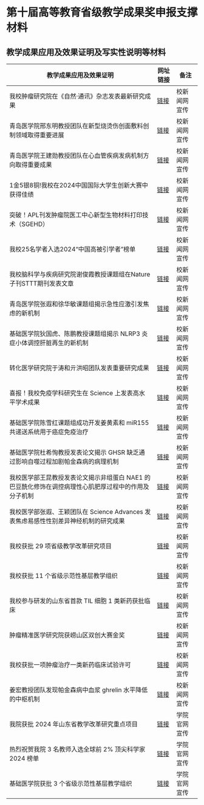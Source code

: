 # 第十届高等教育省级教学成果奖申报支撑材料
## 教学成果应用及效果证明及写实性说明等材料
| 教学成果应用及效果证明 | 网址链接 | 备注 |
| --- | --- | --- |
| 我校肿瘤研究院在《自然·通讯》杂志发表最新研究成果 | [链接](https://www.qdu.edu.cn/info/1041/21405.htm) | 校新闻网宣传 |
| 青岛医学院邢东明教授团队在新型烧烫伤创面敷料创制领域取得重要进展 | [链接](https://www.qdu.edu.cn/info/1041/20715.htm) | 校新闻网宣传 |
| 青岛医学院王建勋教授团队在心血管疾病发病机制方向取得重要成果 | [链接](https://www.qdu.edu.cn/info/1041/20711.htm) | 校新闻网宣传 |
| 1金5银8铜!我校在2024中国国际大学生创新大赛中获得佳绩 | [链接](https://www.qdu.edu.cn/info/1041/20654.htm) | 校新闻网宣传 |
| 突破！APL刊发肿瘤院医工中心新型生物材料打印技术（SGEHD） | [链接](https://www.qdu.edu.cn/info/1041/20583.htm) | 校新闻网宣传 |
| 我校25名学者入选2024“中国高被引学者”榜单 | [链接](https://www.qdu.edu.cn/info/1041/20568.htm) | 校新闻网宣传 |
| 我校脑科学与疾病研究院谢俊霞教授课题组在Nature子刊STTT期刊发表文章 | [链接](https://www.qdu.edu.cn/info/1041/20345.htm) | 校新闻网宣传 |
| 青岛医学院张遐和徐华敏课题组揭示急性应激引发焦虑的新机制 | [链接](https://www.qdu.edu.cn/info/1041/20339.htm) | 校新闻网宣传 |
| 基础医学院狄国虎、陈鹏教授课题组揭示 NLRP3 炎症小体调控肝脏再生的新机制 | [链接](https://www.qdu.edu.cn/info/1041/20235.htm) | 校新闻网宣传 |
| 转化医学研究院于涛和亓洪昭团队发表重要研究成果 | [链接](https://www.qdu.edu.cn/info/1041/20174.htm) | 校新闻网宣传 |
| 喜报！我校免疫学科研究生在 Science 上发表高水平学术成果 | [链接](https://www.qdu.edu.cn/info/1041/19736.htm) | 校新闻网宣传 |
| 基础医学院陈雪红课题组成功开发姜黄素和 miR155 共递送系统用于癌症免疫治疗 | [链接](https://www.qdu.edu.cn/info/1041/19480.htm) | 校新闻网宣传 |
| 基础医学院杜希恂教授发表论文揭示 GHSR 缺乏通过影响自噬过程加剧帕金森病的病理机制 | [链接](https://www.qdu.edu.cn/info/1041/19444.htm) | 校新闻网宣传 |
| 我校医学部王昆教授发表论文揭示非组蛋白 NAE1 的巴豆酰化修饰在调控病理性心肌肥厚过程中的作用及分子机制 | [链接](https://www.qdu.edu.cn/info/1041/19420.htm) | 校新闻网宣传 |
| 我校医学部张遐、王颖团队在 Science Advances 发表焦虑易感性性别差异神经机制的研究成果 | [链接](https://www.qdu.edu.cn/info/1041/18760.htm) | 校新闻网宣传 |
| 我校获批 29 项省级教学改革研究项目 | [链接](https://www.qdu.edu.cn/info/1041/18222.htm) | 校新闻网宣传 |
| 我校获批 11 个省级示范性基层教学组织 | [链接](https://www.qdu.edu.cn/info/1041/18155.htm) | 校新闻网宣传 |
| 我校参与研发的山东省首款 TIL 细胞 1 类新药获批临床 | [链接](https://www.qdu.edu.cn/info/1041/17876.htm) | 校新闻网宣传 |
| 肿瘤精准医学研究院获崂山区双创大赛金奖 | [链接](https://www.qdu.edu.cn/info/1041/17712.htm) | 校新闻网宣传 |
| 我校获批一项肿瘤治疗一类新药临床试验许可 | [链接](https://www.qdu.edu.cn/info/1041/17549.htm) | 校新闻网宣传 |
| 姜宏教授团队发现帕金森病中血浆 ghrelin 水平降低的中枢机制 | [链接](https://www.qdu.edu.cn/info/1041/15175.htm) | 校新闻网宣传 |
| 我院获批 2024 年山东省教学改革研究重点项目 | [链接](https://qdbms.qdu.edu.cn/info/1045/5068.htm) | 学院官网宣传 |
| 热烈祝贺我院 3 名教师入选全球前 2% 顶尖科学家 2024 榜单 | [链接](https://qdbms.qdu.edu.cn/info/1045/4907.htm) | 学院官网宣传 |
| 基础医学院获批 3 个省级示范性基层教学组织 | [链接](https://qdbms.qdu.edu.cn/info/1045/4661.htm) | 学院官网宣传 |
